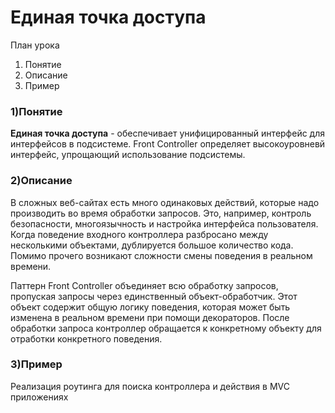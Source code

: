 # Единая точка доступа

План урока
1. Понятие
2. Описание
3. Пример

### 1)Понятие
**Единая точка доступа** - обеспечивает унифицированный интерфейс для интерфейсов в подсистеме. Front Controller определяет высокоуровневй интерфейс, упрощающий использование подсистемы.

### 2)Описание
В сложных веб-сайтах есть много одинаковых действий, которые надо производить во время обработки запросов. Это, например, контроль безопасности, многоязычность и настройка интерфейса пользователя. Когда поведение входного контроллера разбросано между несколькими объектами, дублируется большое количество кода. Помимо прочего возникают сложности смены поведения в реальном времени.

Паттерн Front Controller объединяет всю обработку запросов, пропуская запросы через единственный объект-обработчик. Этот объект содержит общую логику поведения, которая может быть изменена в реальном времени при помощи декораторов. После обработки запроса контроллер обращается к конкретному объекту для отработки конкретного поведения.

### 3)Пример
Реализация роутинга для поиска контроллера и действия в MVC приложениях